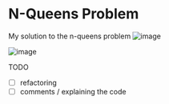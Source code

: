 # N-Queens Problem
My solution to the n-queens problem
![image](https://github.com/elfaidi-ghassen/n-queens-js/assets/93406112/914786b4-34a8-432a-ac78-c2da146b7cf5)


![image](https://github.com/elfaidi-ghassen/n-queens-js/assets/93406112/d692857a-9749-48d4-95ea-deea6ef5cefa)


TODO
- [ ] refactoring
- [ ] comments / explaining the code
